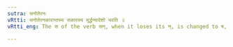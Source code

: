 ```yaml
---
sutra: सनोतेरनः
vRtti: सनोतेरनकारान्तस्य सकारस्य मूर्द्धन्यादेशो भवति ॥
vRtti_eng: The स of the verb सन्, when it loses its न्, is changed to ष, under the same circumstances.

---
```

